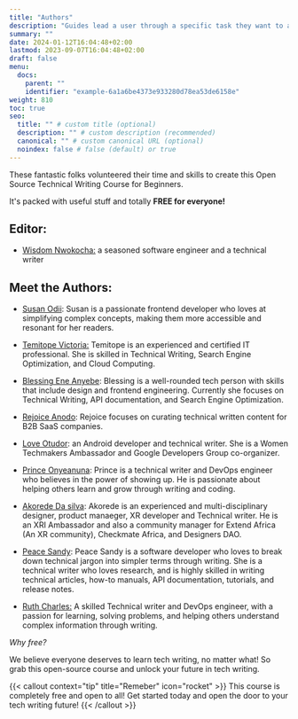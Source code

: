 ```yaml
---
title: "Authors"
description: "Guides lead a user through a specific task they want to accomplish, often with a sequence of steps."
summary: ""
date: 2024-01-12T16:04:48+02:00
lastmod: 2023-09-07T16:04:48+02:00
draft: false
menu:
  docs:
    parent: ""
    identifier: "example-6a1a6be4373e933280d78ea53de6158e"
weight: 810
toc: true
seo:
  title: "" # custom title (optional)
  description: "" # custom description (recommended)
  canonical: "" # custom canonical URL (optional)
  noindex: false # false (default) or true
---
```


These fantastic folks volunteered their time and skills to create this Open Source Technical Writing Course for Beginners.

It's packed with useful stuff and totally **FREE for everyone!**

## Editor:

- [Wisdom Nwokocha:](https://www.linkedin.com/in/joklinztech) a seasoned software engineer and a technical writer

## Meet the Authors:

- [Susan Odii](https://www.linkedin.com/feed/): Susan is a passionate frontend developer who loves at simplifying complex concepts, making them more accessible and resonant for her readers. 

- [Temitope Victoria:](https://www.linkedin.com/in/temitope-victoria/) Temitope is an experienced and certified IT professional. She is skilled in Technical Writing, Search Engine Optimization, and Cloud Computing.

- [Blessing Ene Anyebe](https://www.linkedin.com/in/anyebe-blessing-ene-kwennb/): Blessing is a well-rounded tech person with skills that include design and frontend engineering. Currently she focuses on Technical Writing, API documentation, and Search Engine Optimization.

- [Rejoice Anodo](https://linktr.ee/rejoiceanodo): Rejoice focuses on curating technical written content for B2B SaaS companies.

- [Love Otudor](https://www.linkedin.com/in/loveotudor/): an Android developer and technical writer. She is a Women Techmakers Ambassador and Google Developers Group co-organizer.

- [Prince Onyeanuna](https://www.linkedin.com/in/prince-onyeanuna-607352246/): Prince is a technical writer and DevOps engineer who believes in the power of showing up. He is passionate about helping others learn and grow through writing and coding.

- [Akorede Da silva](https://www.linkedin.com/in/akorede-dasilva/): Akorede is an experienced and multi-disciplinary designer, product manaeger, XR developer and Technical writer. He is an XRI Ambassador and also a community manager for Extend Africa (An XR community), Checkmate Africa, and Designers DAO.

- [Peace Sandy](https://www.linkedin.com/in/peace-sandy-bb7a691b0/): Peace Sandy is a software developer who loves to break down technical jargon into simpler terms through writing. She is a technical writer who loves research, and is highly skilled in writing technical articles, how-to manuals, API documentation, tutorials, and release notes. 

- [Ruth Charles:](https://www.linkedin.com/in/ruthycharles)  A skilled Technical writer and DevOps engineer, with a passion for learning, solving problems, and helping others understand complex information through writing.



_Why free?_

We believe everyone deserves to learn tech writing, no matter what! So grab this open-source course and unlock your future in tech writing.

{{< callout context="tip" title="Remeber" icon="rocket" >}}
This course is completely free and open to all! Get started today and open the door to your tech writing future!
{{< /callout >}}
